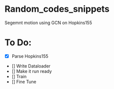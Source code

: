 # Random_codes_snippets
Segemnt motion using GCN on Hopkins155

# To Do:
 - [X] Parse Hopkins155
 - [] Write Dataloader
 - [] Make it run ready
 - [] Train
 - [] Fine Tune 
